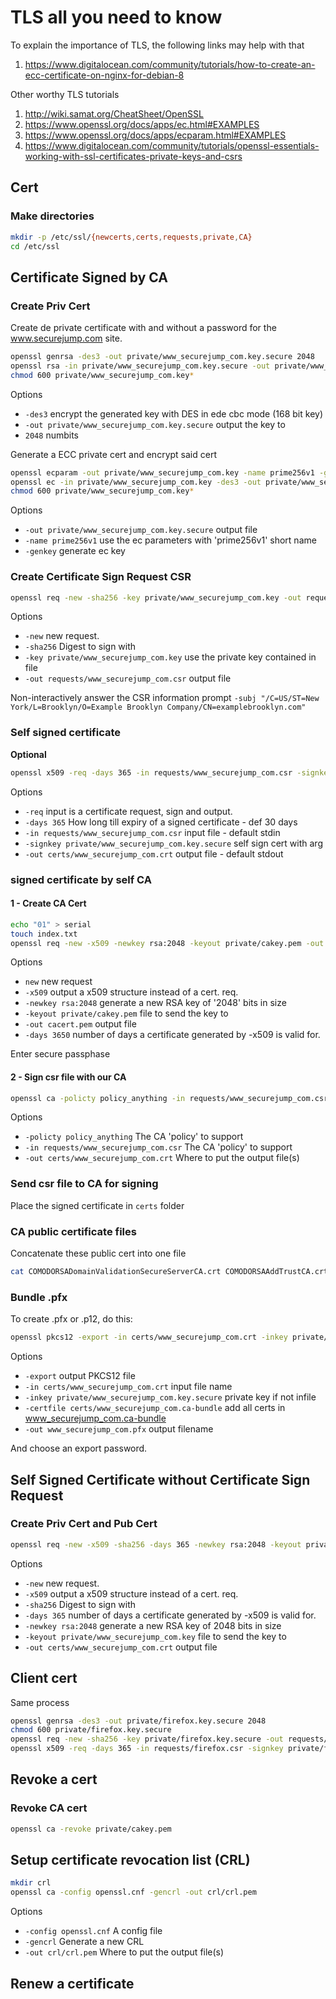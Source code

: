 # TLS all you need to know
To explain the importance of TLS, the following links may help with that
1. https://www.digitalocean.com/community/tutorials/how-to-create-an-ecc-certificate-on-nginx-for-debian-8

Other worthy TLS tutorials
1. http://wiki.samat.org/CheatSheet/OpenSSL
2. https://www.openssl.org/docs/apps/ec.html#EXAMPLES
3. https://www.openssl.org/docs/apps/ecparam.html#EXAMPLES
4. https://www.digitalocean.com/community/tutorials/openssl-essentials-working-with-ssl-certificates-private-keys-and-csrs

## Cert
### Make directories
```bash
mkdir -p /etc/ssl/{newcerts,certs,requests,private,CA}
cd /etc/ssl
```
## Certificate Signed by CA
### Create Priv Cert
Create de private certificate with and without a password for the www.securejump.com site.
```bash
openssl genrsa -des3 -out private/www_securejump_com.key.secure 2048
openssl rsa -in private/www_securejump_com.key.secure -out private/www_securejump_com.key
chmod 600 private/www_securejump_com.key*
```
Options
* `-des3` encrypt the generated key with DES in ede cbc mode (168 bit key)
* `-out private/www_securejump_com.key.secure` output the key to
* `2048` numbits

Generate a ECC private cert and encrypt said cert
```bash
openssl ecparam -out private/www_securejump_com.key -name prime256v1 -genkey
openssl ec -in private/www_securejump_com.key -des3 -out private/www_securejump_com.key.secure
chmod 600 private/www_securejump_com.key*
```
Options
* `-out private/www_securejump_com.key.secure` output file
* `-name prime256v1` use the ec parameters with 'prime256v1' short name
* `-genkey` generate ec key

### Create Certificate Sign Request CSR
```bash
openssl req -new -sha256 -key private/www_securejump_com.key -out requests/www_securejump_com.csr
```
Options
* `-new` new request.
* `-sha256` Digest to sign with
* `-key private/www_securejump_com.key` use the private key contained in file
* `-out requests/www_securejump_com.csr` output file

Non-interactively answer the CSR information prompt
`-subj "/C=US/ST=New York/L=Brooklyn/O=Example Brooklyn Company/CN=examplebrooklyn.com"`

### Self signed certificate
**Optional**
```bash
openssl x509 -req -days 365 -in requests/www_securejump_com.csr -signkey private/www_securejump_com.key.secure -out certs/www_securejump_com.crt
```
Options
* `-req` input is a certificate request, sign and output.
* `-days 365` How long till expiry of a signed certificate - def 30 days
* `-in requests/www_securejump_com.csr` input file - default stdin
* `-signkey private/www_securejump_com.key.secure` self sign cert with arg
* `-out certs/www_securejump_com.crt` output file - default stdout

### signed certificate by self CA
#### 1 - Create CA Cert
```bash
echo "01" > serial
touch index.txt
openssl req -new -x509 -newkey rsa:2048 -keyout private/cakey.pem -out cacert.pem -days 3650
```
Options
* `new` new request
* `-x509` output a x509 structure instead of a cert. req.
* `-newkey rsa:2048` generate a new RSA key of '2048' bits in size
* `-keyout private/cakey.pem` file to send the key to
* `-out cacert.pem` output file
* `-days 3650` number of days a certificate generated by -x509 is valid for.

Enter secure passphase

#### 2 - Sign csr file with our CA
```bash
openssl ca -policty policy_anything -in requests/www_securejump_com.csr -out certs/www_securejump_com.crt
```
Options
* `-policty policy_anything` The CA 'policy' to support
* `-in requests/www_securejump_com.csr` The CA 'policy' to support
* `-out certs/www_securejump_com.crt` Where to put the output file(s)

### Send csr file to CA for signing
Place the signed certificate in `certs` folder
### CA public certificate files
Concatenate these public cert into one file
```bash
cat COMODORSADomainValidationSecureServerCA.crt COMODORSAAddTrustCA.crt AddTrustExternalCARoot.crt > certs/www_securejump_com.ca-bundle
```
### Bundle .pfx
To create .pfx or .p12, do this:
```bash
openssl pkcs12 -export -in certs/www_securejump_com.crt -inkey private/www_securejump_com.key.secure -certfile certs/www_securejump_com.ca-bundle -out www_securejump_com.pfx
```
Options
* `-export` output PKCS12 file
* `-in certs/www_securejump_com.crt` input file name
* `-inkey private/www_securejump_com.key.secure` private key if not infile
* `-certfile certs/www_securejump_com.ca-bundle` add all certs in www_securejump_com.ca-bundle
* `-out www_securejump_com.pfx` output filename

And choose an export password.
## Self Signed Certificate without Certificate Sign Request
### Create Priv Cert and Pub Cert
```bash
openssl req -new -x509 -sha256 -days 365 -newkey rsa:2048 -keyout private/www_securejump_com.key -out certs/www_securejump_com.crt
```
Options
* `-new` new request.
* `-x509` output a x509 structure instead of a cert. req.
* `-sha256` Digest to sign with
* `-days 365` number of days a certificate generated by -x509 is valid for.
* `-newkey rsa:2048` generate a new RSA key of 2048 bits in size
* `-keyout private/www_securejump_com.key` file to send the key to
* `-out certs/www_securejump_com.crt` output file

## Client cert
Same process
```bash
openssl genrsa -des3 -out private/firefox.key.secure 2048
chmod 600 private/firefox.key.secure
openssl req -new -sha256 -key private/firefox.key.secure -out requests/firefox.csr
openssl x509 -req -days 365 -in requests/firefox.csr -signkey private/firefox.key.secure -out certs/firefox.crt
```

## Revoke a cert
### Revoke CA cert
```bash
openssl ca -revoke private/cakey.pem
```
## Setup certificate revocation list (CRL)
```bash
mkdir crl
openssl ca -config openssl.cnf -gencrl -out crl/crl.pem
```
Options
* `-config openssl.cnf` A config file
* `-gencrl` Generate a new CRL
* `-out crl/crl.pem` Where to put the output file(s)

## Renew a certificate
